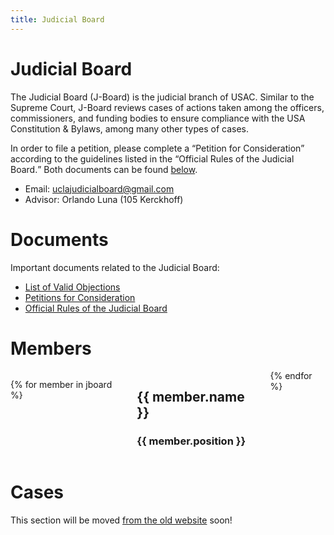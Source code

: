 ```yaml
---
title: Judicial Board
---
```


# Judicial Board

The Judicial Board (J-Board) is the judicial branch of USAC. Similar to the Supreme Court, J-Board reviews cases of actions taken among the officers, commissioners, and funding bodies to ensure compliance with the USA Constitution & Bylaws, among many other types of cases.

In order to file a petition, please complete a <q>Petition for Consideration</q> according to the guidelines listed in the <q>Official Rules of the Judicial Board.</q> Both documents can be found [below](#documents).

- Email: <uclajudicialboard@gmail.com>
- Advisor: Orlando Luna (105 Kerckhoff)

# Documents

Important documents related to the Judicial Board:

- [List of Valid Objections](/docs/ObjectionList.pdf)
- [Petitions for Consideration](/docs/petition.doc)
- [Official Rules of the Judicial Board](/docs/jboard_rules.pdf)

# Members

<div class="people columns">

{% for member in jboard %}
<section>
<main>

## {{ member.name }}
### {{ member.position }}

</main>
</section>
{% endfor %}

</div>

# Cases

This section will be moved [from the old website](/jboard/prevcases.php) soon!
